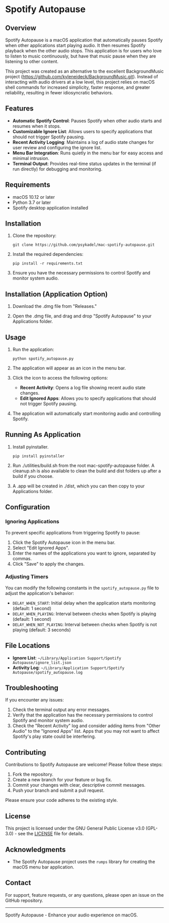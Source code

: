 # Spotify Autopause

## Overview

Spotify Autopause is a macOS application that automatically pauses Spotify when other applications start playing audio. It then resumes Spotify playback when the other audio stops. This application is for users who love to listen to music continuously, but have that music pause when they are listening to other content.

This project was created as an alternative to the excellent BackgroundMusic project (https://github.com/kyleneideck/BackgroundMusic.git). Instead of interacting with audio drivers at a low level, this project relies on macOS shell commands for increased simplicity, faster response, and greater reliability, resulting in fewer idiosyncratic behaviors.

## Features

- **Automatic Spotify Control**: Pauses Spotify when other audio starts and resumes when it stops.
- **Customizable Ignore List**: Allows users to specify applications that should not trigger Spotify pausing.
- **Recent Activity Logging**: Maintains a log of audio state changes for user review and configuring the ignore list.
- **Menu Bar Integration**: Runs quietly in the menu bar for easy access and minimal intrusion.
- **Terminal Output**: Provides real-time status updates in the terminal (if run directly) for debugging and monitoring.

## Requirements

- macOS 10.12 or later
- Python 3.7 or later
- Spotify desktop application installed

## Installation

1. Clone the repository:
   ```
   git clone https://github.com/psykadel/mac-spotify-autopause.git
   ```

2. Install the required dependencies:
   ```
   pip install -r requirements.txt
   ```

3. Ensure you have the necessary permissions to control Spotify and monitor system audio.

## Installation (Application Option)

1. Download the .dmg file from "Releases."

2. Open the .dmg file, and drag and drop "Spotify Autopause" to your Applications folder.

## Usage

1. Run the application:
   ```
   python spotify_autopause.py
   ```

2. The application will appear as an icon in the menu bar.

3. Click the icon to access the following options:
   - **Recent Activity**: Opens a log file showing recent audio state changes.
   - **Edit Ignored Apps**: Allows you to specify applications that should not trigger Spotify pausing.

4. The application will automatically start monitoring audio and controlling Spotify.

## Running As Application

1. Install pyinstaller.
   ```
   pip install pyinstaller
   ```

2. Run ./utilities/build.sh from the root mac-spotify-autopause folder.  A cleanup.sh is also available to clean the build and dist folders up after a build if you choose.

3. A .app will be created in ./dist, which you can then copy to your Applications folder.

## Configuration

### Ignoring Applications

To prevent specific applications from triggering Spotify to pause:

1. Click the Spotify Autopause icon in the menu bar.
2. Select "Edit Ignored Apps".
3. Enter the names of the applications you want to ignore, separated by commas.
4. Click "Save" to apply the changes.

### Adjusting Timers

You can modify the following constants in the `spotify_autopause.py` file to adjust the application's behavior:

- `DELAY_WHEN_START`: Initial delay when the application starts monitoring (default: 1 second)
- `DELAY_WHEN_PLAYING`: Interval between checks when Spotify is playing (default: 1 second)
- `DELAY_WHEN_NOT_PLAYING`: Interval between checks when Spotify is not playing (default: 3 seconds)

## File Locations

- **Ignore List**: `~/Library/Application Support/Spotify Autopause/ignore_list.json`
- **Activity Log**: `~/Library/Application Support/Spotify Autopause/spotify_autopause.log`

## Troubleshooting

If you encounter any issues:

1. Check the terminal output any error messages.
2. Verify that the application has the necessary permissions to control Spotify and monitor system audio.
3. Check the "Recent Activity" log and consider adding items from "Other Audio" to the "Ignored Apps" list. Apps that you may not want to affect Spotify's play state could be interfering.

## Contributing

Contributions to Spotify Autopause are welcome! Please follow these steps:

1. Fork the repository.
2. Create a new branch for your feature or bug fix.
3. Commit your changes with clear, descriptive commit messages.
4. Push your branch and submit a pull request.

Please ensure your code adheres to the existing style.

## License

This project is licensed under the GNU General Public License v3.0 (GPL-3.0) - see the [LICENSE](LICENSE) file for details.

## Acknowledgments

- The Spotify Autopause project uses the `rumps` library for creating the macOS menu bar application.

## Contact

For support, feature requests, or any questions, please open an issue on the GitHub repository.

---

Spotify Autopause - Enhance your audio experience on macOS.
